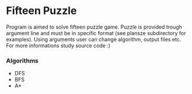 # Fifteen Puzzle

Program is aimed to solve fifteen puzzle game. Puzzle is provided trough argument line and must be in specific format (see plansze subdirectory for examples). Using arguments user can change algorithm, output files etc. For more informations study source code :) 

### Algorithms
- DFS
- BFS
- A*
